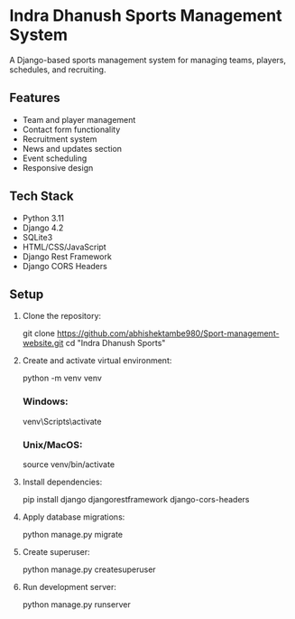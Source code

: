 # Indra Dhanush Sports Management System

A Django-based sports management system for managing teams, players, schedules, and recruiting.

## Features

- Team and player management
- Contact form functionality
- Recruitment system
- News and updates section
- Event scheduling
- Responsive design

## Tech Stack

- Python 3.11
- Django 4.2
- SQLite3
- HTML/CSS/JavaScript
- Django Rest Framework
- Django CORS Headers

## Setup

1. Clone the repository:

    git clone https://github.com/abhishektambe980/Sport-management-website.git
    cd "Indra Dhanush Sports"

2. Create and activate virtual environment:

    python -m venv venv
    ### Windows:
    venv\Scripts\activate
    ### Unix/MacOS:
    source venv/bin/activate

3. Install dependencies:

    pip install django djangorestframework django-cors-headers

4. Apply database migrations:

    python manage.py migrate

5. Create superuser:

    python manage.py createsuperuser

6. Run development server:

    python manage.py runserver
